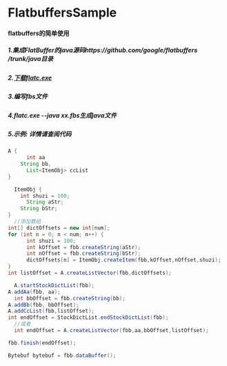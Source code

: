 # FlatbuffersSample

#### flatbuffers的简单使用

##### 1.集成FlatBuffer的java源码https://github.com/google/flatbuffers /trunk/java目录

##### 2.[下载flatc.exe](https://github.com/google/flatbuffers/releases)

##### 3.编写fbs文件

##### 4.flatc.exe --java xx.fbs生成java文件

##### 5.示例: 详情请查阅代码

   ```Java
   A {
       int aa
       String bb,
       List<ItemObj> ccList
   }

   ItemObj {
       int shuzi = 100;
       String aStr;
       String bStr;
   }
   //添加数组
   int[] dictOffsets = new int[num];
   for (int n = 0; n < num; n++) {
       int shuzi = 100;
       int kOffset = fbb.createString(aStr);
       int nOffset = fbb.createString(bStr);
       dictOffsets[n] = ItemObj.createItem(fbb,kOffset,nOffset,shuzi);
   }
   int listOffset = A.createListVector(fbb,dictOffsets);
   
   A.startStockDictList(fbb);
   A.addAa(fbb, aa);
   int bbOffset = fbb.createString(bb);
   A.addBb(fbb, bbOffset);
   A.addCcList(fbb,listOffset);
   int endOffset = StockDictList.endStockDictList(fbb);
   //或者
   int endOffset = A.createListVector(fbb,aa,bbOffset,listOffset);
   
   fbb.finish(endOffset);
   
   Bytebuf bytebuf = fbb.dataBuffer();
